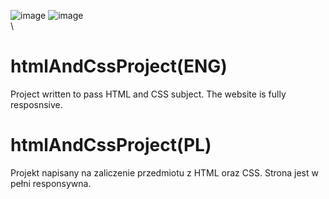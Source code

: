 ![image](https://user-images.githubusercontent.com/44161825/127308046-52fca847-80c1-4322-8f2a-470ae69b0f55.png)
![image](https://user-images.githubusercontent.com/44161825/127308151-5b7272ae-01d0-474e-bacf-0700e5d16f1e.png)
\
\
# htmlAndCssProject(ENG)
Project written to pass HTML and CSS subject.
The website is fully resposnsive.


# htmlAndCssProject(PL)
Projekt napisany na zaliczenie przedmiotu z HTML oraz CSS.
Strona jest w pełni responsywna.
